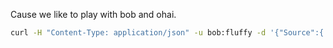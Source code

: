 
Cause we like to play with bob and ohai.

```bash
curl -H "Content-Type: application/json" -u bob:fluffy -d '{"Source":{ "Account":"bob","Character":"ohai","Type":"player" }, "Target": { "Account":"","Character":"dragon","Type":"monster" }}' http://localhost:2000/action/attack
```
